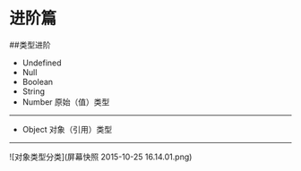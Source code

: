 # 进阶篇


##类型进阶

- Undefined
- Null
- Boolean
- String
- Number
原始（值）类型
----
- Object
对象（引用）类型
----

![对象类型分类](屏幕快照 2015-10-25 16.14.01.png)
